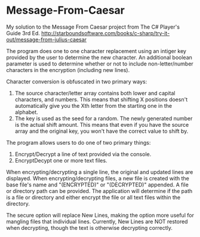 # Message-From-Caesar
My solution to the Message From Caesar project from The C# Player's Guide 3rd Ed.
http://starboundsoftware.com/books/c-sharp/try-it-out/message-from-julius-caesar

The program does one to one character replacement using an intiger key provided by the user to determine the new character.
An additional boolean parameter is used to determine whether or not to include non-letter/number characters in the encryption (including new lines).

Character conversion is obfuscated in two primary ways: 
1. The source character/letter array contains both lower and capital characters, and numbers. This means that shifting X positions doesn't 
   automatically give you the Xth letter from the starting one in the alphabet.
2. The key is used as the seed for a random. The newly generated number is the actual shift amount. This means that even if you have the 
   source array and the original key, you won't have the correct value to shift by.

The program allows users to do one of two primary things: 
1. Encrypt/Decrypt a line of text provided via the console.
2. EncryptDecypt one or more text files.

When encrypting/decrypting a single line, the original and updated lines are displayed.
When encrypting/decrypting files, a new file is created with the base file's name and "(ENCRYPTED)" or "(DECRYPTED)" appended.
A file or directory path can be provided. The application will determine if the path is a file or directory and either encrypt the file or 
   all text files within the directory.

The secure option will replace New Lines, making the option more useful for mangling files that individual lines. 
Currently, New Lines are NOT restored when decrypting, though the text is otherwise decrypting correctly.
